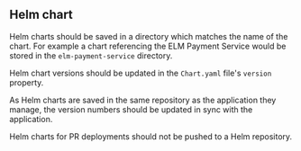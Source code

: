 ## Helm chart
Helm charts should be saved in a directory which matches the name of the chart. For example a chart referencing the ELM Payment Service would be stored in the `elm-payment-service` directory.

Helm chart versions should be updated in the `Chart.yaml` file's `version` property.

As Helm charts are saved in the same repository as the application they manage, the version numbers should be updated in sync with the application.

Helm charts for PR deployments should not be pushed to a Helm repository.
